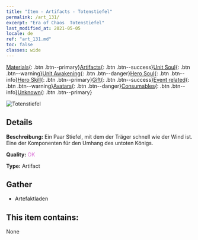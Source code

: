 ```yaml
---
title: "Item - Artifacts - Totenstiefel"
permalink: /art_131/
excerpt: "Era of Chaos  Totenstiefel"
last_modified_at: 2021-05-05
locale: de
ref: "art_131.md"
toc: false
classes: wide
---
```

 [Materials](/ItemsDE/){: .btn .btn--primary}[Artifacts](/ItemsDE/Artifacts/){: .btn .btn--success}[Unit Soul](/ItemsDE/UnitSoul/){: .btn .btn--warning}[Unit Awakening](/ItemsDE/UnitAwakening/){: .btn .btn--danger}[Hero Soul](/ItemsDE/HeroSoul/){: .btn .btn--info}[Hero Skill](/ItemsDE/HeroSkill/){: .btn .btn--primary}[Gift](/ItemsDE/Gift/){: .btn .btn--success}[Event related](/ItemsDE/Events/){: .btn .btn--warning}[Avatars](/ItemsDE/Avatars/){: .btn .btn--danger}[Consumables](/ItemsDE/Consumables/){: .btn .btn--info}[Unknown](/ItemsDE/Unknown/){: .btn .btn--primary}

 ![Totenstiefel](/images/t/artifact_40323.png)

## Details
 **Beschreibung:** Ein Paar Stiefel, mit dem der Träger schnell wie der Wind ist. Eine der Komponenten für den Umhang des untoten Königs.

 **Quality:** <span style="color: #DA70D6">OK</span>

 **Type:** Artifact

## Gather

*    Artefaktladen 

## This item contains:

  None

